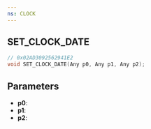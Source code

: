 ```yaml
---
ns: CLOCK
---
```

## SET_CLOCK_DATE

```c
// 0x02AD3092562941E2
void SET_CLOCK_DATE(Any p0, Any p1, Any p2);
```

## Parameters
* **p0**:
* **p1**:
* **p2**:
